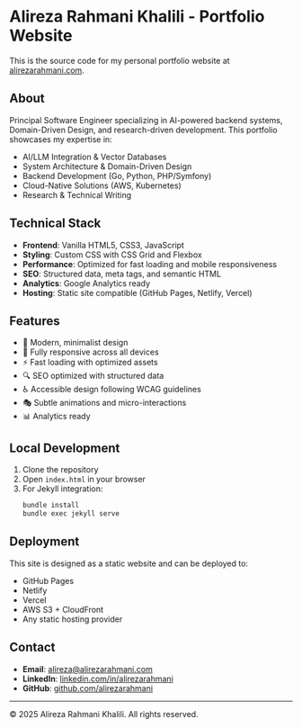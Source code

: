 # Alireza Rahmani Khalili - Portfolio Website

This is the source code for my personal portfolio website at [alirezarahmani.com](https://alirezarahmani.com).

## About

Principal Software Engineer specializing in AI-powered backend systems, Domain-Driven Design, and research-driven development. This portfolio showcases my expertise in:

- AI/LLM Integration & Vector Databases
- System Architecture & Domain-Driven Design
- Backend Development (Go, Python, PHP/Symfony)
- Cloud-Native Solutions (AWS, Kubernetes)
- Research & Technical Writing

## Technical Stack

- **Frontend**: Vanilla HTML5, CSS3, JavaScript
- **Styling**: Custom CSS with CSS Grid and Flexbox
- **Performance**: Optimized for fast loading and mobile responsiveness
- **SEO**: Structured data, meta tags, and semantic HTML
- **Analytics**: Google Analytics ready
- **Hosting**: Static site compatible (GitHub Pages, Netlify, Vercel)

## Features

- 🎨 Modern, minimalist design
- 📱 Fully responsive across all devices
- ⚡ Fast loading with optimized assets
- 🔍 SEO optimized with structured data
- ♿ Accessible design following WCAG guidelines
- 🎭 Subtle animations and micro-interactions
- 📊 Analytics ready

## Local Development

1. Clone the repository
2. Open `index.html` in your browser
3. For Jekyll integration:
   ```bash
   bundle install
   bundle exec jekyll serve
   ```

## Deployment

This site is designed as a static website and can be deployed to:
- GitHub Pages
- Netlify
- Vercel
- AWS S3 + CloudFront
- Any static hosting provider

## Contact

- **Email**: alireza@alirezarahmani.com
- **LinkedIn**: [linkedin.com/in/alirezarahmani](https://linkedin.com/in/alirezarahmani)
- **GitHub**: [github.com/alirezarahmani](https://github.com/alirezarahmani)

---

© 2025 Alireza Rahmani Khalili. All rights reserved.